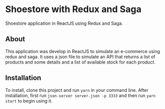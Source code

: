 # Shoestore with Redux and Saga
Shoestore application in ReactJS using Redux and Saga. 

## About
This application was develop in ReactJS to simulate an e-commerce using redux and saga. It uses a json file to simulate an API that returns a list of products and some details and a list of available stock for each product.

## Installation
To install, clone this project and run `yarn` in your command line. 
After installation, first run `json-server server.json -p 3333` and then run `yarn start` to begin using it.

